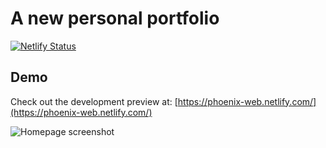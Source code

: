 # A new personal portfolio

[![Netlify Status](https://api.netlify.com/api/v1/badges/af949119-1d89-4ee4-8116-5519c19d4122/deploy-status)](https://app.netlify.com/sites/phoenix-web/deploys)

## Demo

Check out the development preview at: [https://phoenix-web.netlify.com/](https://phoenix-web.netlify.com/)

![Homepage screenshot](https://353a23c500dde3b2ad58-c49fe7e7355d384845270f4a7a0a7aa1.ssl.cf2.rackcdn.com/5d97afee3e871a15d0fe6ff6/screenshot.png)